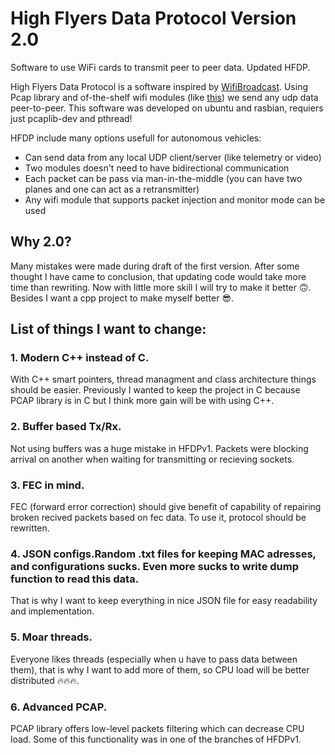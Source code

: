 # High Flyers Data Protocol Version 2.0
Software to use WiFi cards to transmit peer to peer data. Updated HFDP.

High Flyers Data Protocol is a software inspired by [WifiBroadcast](https://github.com/rodizio1/ez-wifibroadcast/wiki).
Using Pcap library and of-the-shelf wifi modules (like [this](https://www.alfa.com.tw/service_1_detail/5.htm)) we send any udp data peer-to-peer.
This software was developed on ubuntu and rasbian, requiers just pcaplib-dev and pthread!

HFDP include many options usefull for autonomous vehicles:

  - Can send data from any local UDP client/server (like telemetry or video)
  - Two modules doesn't need to have bidirectional communication
  - Each packet can be pass via man-in-the-middle (you can have two planes and one can act as a retransmitter)
  - Any wifi module that supports packet injection and monitor mode can be used

## Why 2.0?

Many mistakes were made during draft of the first version. After some thought I have came to conclusion,
that updating code would take more time than rewriting. Now with little more skill I will try to make it better :upside_down_face:.
Besides I want a cpp project to make myself better :sunglasses:.

## List of things I want to change:

### 1. Modern C++ instead of C.
With C++ smart pointers, thread managment and class architecture things should be easier.
Previously I wanted to keep the project in C because PCAP library is in C but I think more gain will be with using C++.

### 2. Buffer based Tx/Rx.
Not using buffers was a huge mistake in HFDPv1. Packets were blocking arrival on another when waiting for transmitting or recieving sockets.

### 3. FEC in mind.
FEC (forward error correction) should give benefit of capability of repairing broken recived packets based on fec data.
To use it, protocol should be rewritten.

### 4. JSON configs.Random .txt files for keeping MAC adresses, and configurations sucks. Even more sucks to write dump function to read this data.
That is why I want to keep everything in nice JSON file for easy readability and implementation.

### 5. Moar threads.
Everyone likes threads (especially when u have to pass data between them), that is why I want to add more of them, so CPU load will be better distributed :fire::fire::fire:.

### 6. Advanced PCAP.
PCAP library offers low-level packets filtering which can decrease CPU load. Some of this functionality was in one of the branches of HFDPv1.
